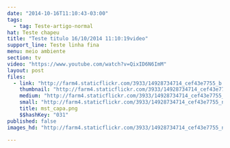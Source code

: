 ```yaml
---
date: "2014-10-16T11:10:43-03:00"
tags:
  - tag: Teste-artigo-normal
hat: Teste chapeu
title: "Teste titulo 16/10/2014 11:10:19video"
support_line: Teste linha fina
menu: meio ambiente
section: tv
video: "https://www.youtube.com/watch?v=QixID6N6ImM"
layout: post
files:
  - link: "http://farm4.staticflickr.com/3933/14928734714_cef43e7755_b.jpg"
    thumbnail: "http://farm4.staticflickr.com/3933/14928734714_cef43e7755_t.jpg"
    medium: "http://farm4.staticflickr.com/3933/14928734714_cef43e7755_z.jpg"
    small: "http://farm4.staticflickr.com/3933/14928734714_cef43e7755_n.jpg"
    title: mst_capa.png
    $$hashKey: "031"
published: false
images_hd: "http://farm4.staticflickr.com/3933/14928734714_cef43e7755_n.jpg"

---
```

